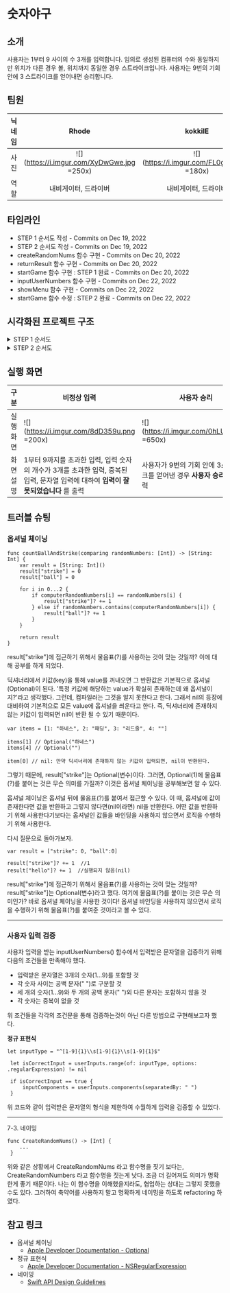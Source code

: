 # 숫자야구

## 소개

사용자는 1부터 9 사이의 수 3개를 입력합니다. 임의로 생성된 컴퓨터의 수와 동일하지만 위치가 다른 경우 볼, 위치까지 동일한 경우 스트라이크입니다. 사용자는 9번의 기회 안에 3 스트라이크를 얻어내면 승리합니다.


## 팀원
| 닉네임 |                   Rhode                    |                  kokkilE                   |
|:------:|:------------------------------------------:|:------------------------------------------:|
|  사진  | ![](https://i.imgur.com/XyDwGwe.jpg =250x) | ![](https://i.imgur.com/FL0gKeq.png =180x) |
|  역할  |            내비게이터, 드라이버            |            내비게이터, 드라이버            |


## 타임라인

- STEP 1 순서도 작성 - Commits on Dec 19, 2022
- STEP 2 순서도 작성 - Commits on Dec 19, 2022
- createRandomNums 함수 구현 - Commits on Dec 20, 2022
- returnResult 함수 구현 - Commits on Dec 20, 2022
- startGame 함수 구현 : STEP 1 완료 - Commits on Dec 20, 2022
- inputUserNumbers 함수 구현 - Commits on Dec 22, 2022
- showMenu 함수 구현 - Commits on Dec 22, 2022
- startGame 함수 수정 : STEP 2 완료 - Commits on Dec 22, 2022


## 시각화된 프로젝트 구조
<details> 
<summary>STEP 1 순서도</summary>
<div markdown="1">

![](https://i.imgur.com/MdvkfFk.png)

</div>
</details>

<details>
<summary>STEP 2 순서도</summary>
<div markdown="1">

![](https://i.imgur.com/wHxUzSM.png)
    
</div>
</details>


## 실행 화면


| 구분 | 비정상 입력 | 사용자 승리 |컴퓨터 승리 |
| -------- | -------- | -------- |-------- |
| 실행 화면     | ![](https://i.imgur.com/8dD359u.png =200x)     |  ![](https://i.imgur.com/0hLUShi.png =650x)  | ![](https://i.imgur.com/Vif9Lak.png =600x)     |
| 화면 설명     | 1부터 9까지를 초과한 입력, 입력 숫자의 개수가 3개를 초과한 입력, 중복된 입력, 문자열 입력에 대하여 **입력이 잘못되었습니다** 를 출력     | 사용자가 9번의 기회 안에 3스트라이크를 얻어낸 경우 **사용자 승리...!** 를 출력     |사용자가 9번의 기회 안에 3스트라이크를 얻어내지 못한 경우 **컴퓨터 승리...!** 를 출력     |


## 트러블 슈팅

### 옵셔널 체이닝

```
func countBallAndStrike(comparing randomNumbers: [Int]) -> [String: Int] {
    var result = [String: Int]()
    result["strike"] = 0
    result["ball"] = 0

    for i in 0...2 {
        if computerRandomNumbers[i] == randomNumbers[i] {
            result["strike"]? += 1
        } else if randomNumbers.contains(computerRandomNumbers[i]) {
            result["ball"]? += 1
        }
    }

    return result
}
```

 result["strike"]에 접근하기 위해서 물음표(?)를 사용하는 것이 맞는 것일까? 이에 대해 공부를 하게 되었다. 
 
 딕셔너리에서 키값(key)을 통해 value를 꺼내오면 그 반환값은 기본적으로 옵셔널(Optional)이 된다. '특정 키값에 해당하는 value가 확실히 존재하는데 왜 옵셔널이지?'라고 생각했다. 그런데, 컴파일러는 그것을 알지 못한다고 한다. 그래서 nil의 등장에 대비하여 기본적으로 모든 value에 옵셔널을 씌운다고 한다. 즉, 딕셔너리에 존재하지 않는 키값이 입력되면 nil이 반환 될 수 있기 때문이다. 
 
```
var items = [1: "하네스", 2: "패딩", 3: "리드줄", 4: ""]

items[1] // Optional("하네스")
items[4] // Optional("")

item[0] // nil: 만약 딕셔너리에 존재하지 않는 키값이 입력되면, nil이 반환된다.
```

그렇기 때문에, result["strike"]는 Optional(변수)이다. 그러면, Optional(1)에 물음표(?)를 붙이는 것은 무슨 의미를 가질까? 이것은 옵셔널 체이닝을 공부해보면 알 수 있다. 

옵셔널 체이닝은 옵셔널 뒤에 물음표(?)를 붙여서 접근할 수 있다. 이 때, 옵셔널에 값이 존재한다면 값을 반환하고 그렇지 않다면(nil이라면) nil을 반환한다. 어떤 값을 반환하기 위해 사용한다기보다는 옵셔널인 값들을 바인딩을 사용하지 않으면서 로직을 수행하기 위해 사용한다. 

다시 질문으로 돌아가보자.

```
var result = ["strike": 0, "ball":0]

result["strike"]? += 1  //1
result["hello"]? += 1  //실행되지 않음(nil)
```

result["strike"]에 접근하기 위해서 물음표(?)를 사용하는 것이 맞는 것일까? result["strike"]는 Optional(변수)라고 했다. 여기에 물음표(?)를 붙이는 것은 무슨 의미인가? 바로 옵셔널 체이닝을 사용한 것이다! 옵셔널 바인딩을 사용하지 않으면서 로직을 수행하기 위해 물음표(?)를 붙여준 것이라고 볼 수 있다.
    


---

### 사용자 입력 검증


사용자 입력을 받는 inputUserNumbers() 함수에서 입력받은 문자열을 검증하기 위해 다음의 조건들을 만족해야 했다.
- 입력받은 문자열은 3개의 숫자(1…9)를 포함할 것
- 각 숫자 사이는 공백 문자(" ")로 구분할 것
- 세 개의 숫자(1…9)와 두 개의 공백 문자(" ")외 다른 문자는 포함하지 않을 것
- 각 숫자는 중복이 없을 것

위 조건들을 각각의 조건문을 통해 검증하는것이 아닌 다른 방법으로 구현해보고자 했다.

**정규 표현식**

```
let inputType = "^[1-9]{1}\\s[1-9]{1}\\s[1-9]{1}$"

 let isCorrectInput = userInputs.range(of: inputType, options:  .regularExpression) != nil

 if isCorrectInput == true {
     inputComponents = userInputs.components(separatedBy: " ")
 }
```
위 코드와 같이 입력받은 문자열의 형식을 제한하여 수월하게 입력을 검증할 수 있었다.

---

7-3. 네이밍


```
func CreateRandomNums() -> [Int] {
    ...
 }
```
위와 같은 상황에서 CreateRandomNums 라고 함수명을 짓기 보다는, CreateRandomNumbers 라고 함수명을 짓는게 낫다. 조금 더 길어져도 의미가 명확한게 좋기 때문이다. 나는 이 함수명을 이해했을지라도, 협업하는 상대는 그렇지 못했을 수도 있다. 그러하여 축약어를 사용하지 말고 명확하게 네이밍을 하도록 refactoring 하였다.

## 참고 링크
- 옵셔널 체이닝
    - [Apple Developer Documentation - Optional](https://developer.apple.com/documentation/swift/optional)
- 정규 표현식
    - [Apple Developer Documentation - NSRegularExpression](https://developer.apple.com/documentation/foundation/nsregularexpression)
- 네이밍
    - [Swift API Design Guidelines](https://www.swift.org/documentation/api-design-guidelines/)



